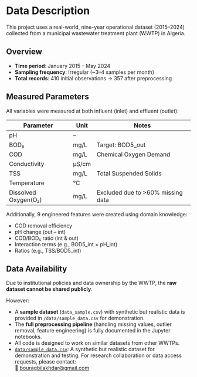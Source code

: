 # Data Description

This project uses a real-world, nine-year operational dataset (2015–2024) collected from a municipal wastewater treatment plant (WWTP) in Algeria.

## Overview
- **Time period**: January 2015 – May 2024
- **Sampling frequency**: Irregular (~3–4 samples per month)
- **Total records**: 410 initial observations → 357 after preprocessing

## Measured Parameters
All variables were measured at both influent (inlet) and effluent (outlet):

| Parameter            | Unit | Notes                             |
|----------------------|------|-----------------------------------|
| pH                   |   –  |                                   |
| BOD₅                 | mg/L | Target: BOD5_out                  | 
| COD                  | mg/L | Chemical Oxygen Demand            |
| Conductivity         | μS/cm|                                   |
| TSS                  | mg/L | Total Suspended Solids            |
| Temperature          | °C   |                                   |
| Dissolved Oxygen(O₂) | mg/L | Excluded due to >60% missing data |

Additionally, 9 engineered features were created using domain knowledge:
- COD removal efficiency
- pH change (out – int)
- COD/BOD₅ ratio (int & out)
- Interaction terms (e.g., BOD5_int × pH_int)
- Ratios (e.g., TSS/BOD5_int)

## Data Availability
Due to institutional policies and data ownership by the WWTP, the **raw dataset cannot be shared publicly**.

However:
- A **sample dataset** (`data_sample.csv`) with synthetic but realistic data is provided in `/data/sample_data.csv` for demonstration.
- The **full preprocessing pipeline** (handling missing values, outlier removal, feature engineering) is fully documented in the Jupyter notebooks.
- All code is designed to work on similar datasets from other WWTPs.
- [`data/sample_data.csv`](data/sample_data.csv): A synthetic but realistic dataset for demonstration and testing.
For research collaboration or data access requests, please contact:  
📧 bouragbilakhdar@gmail.com
